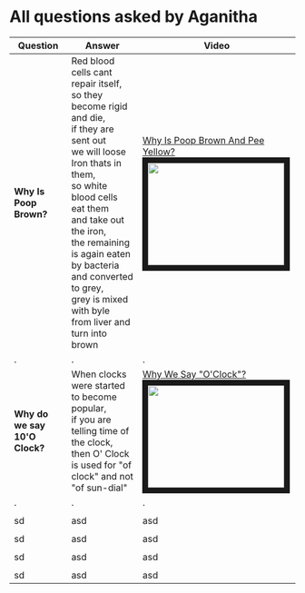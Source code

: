 # All questions asked by Aganitha

Question | Answer | Video 
-------- | -------| -----
**Why Is Poop Brown?** | Red blood cells cant repair itself, <br>so they become rigid and die, <br>if they are sent out <br>we will loose Iron thats in them, <br>so white blood cells eat them <br>and take out the iron, <br> the remaining is again eaten <br>by bacteria and converted to grey, <br> grey is mixed with byle <br>from liver and turn into brown | [Why Is Poop Brown And Pee Yellow?](https://www.youtube.com/watch?v=-7BXp7tVzME) <br> <a href="http://www.youtube.com/watch?feature=player_embedded&v=-7BXp7tVzME" target="_blank"><img src="http://img.youtube.com/vi/-7BXp7tVzME/0.jpg" width="240" height="180" border="10" /></a>
.|.|.
**Why do we say 10'O Clock?** | When clocks were started to become popular, <br>if you are telling time of the clock, <br>then O' Clock is used for "of clock" and not "of sun-dial" | [Why We Say "O'Clock"?](https://www.youtube.com/watch?v=2YKrILmZz7E) <br> <a href="http://www.youtube.com/watch?feature=player_embedded&v=2YKrILmZz7E" target="_blank"><img src="http://img.youtube.com/vi/2YKrILmZz7E/0.jpg" width="240" height="180" border="10" /></a>
.|.|.
||
sd|asd|asd
||
sd|asd|asd
||
sd|asd|asd
||
sd|asd|asd
